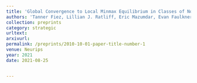 ```yaml
---
title: 'Global Convergence to Local Minmax Equilibrium in Classes of Nonconvex Zero-Sum Games.'
authors: 'Tanner Fiez, Lillian J. Ratliff, Eric Mazumdar, Evan Faulkner, Adhyyan Narang'
collection: preprints
category: strategic 
urltext:
arxivurl:
permalink: /preprints/2010-10-01-paper-title-number-1
venue: Neurips
year: 2021
date: 2021-08-25


---
```


